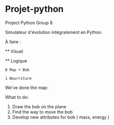 # Projet-python
Project Python Group 8

Simulateur d'évolution intégralement en Python.

À faire :

** Visuel

** Logique

    0 Map + Bob
    
    1 Nourriture
    

We've done the map: 

What to do: 

1. Draw the bob on the plane 
2. Find the way to move the bob 
3. Develop new attributes for bob ( mass, energy )